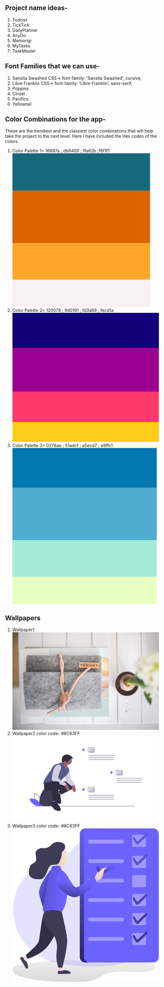## Project name ideas- 
1. Todoist
1. TickTick
1. DailyPlanner
1. AnyDo
1. Memorigi
1. MyTasks
1. TaskMaster

## Font Families that we can use-
1. Sansita Swashed
CSS-> font-family: 'Sansita Swashed', cursive;
1. Libre Franklin
CSS-> font-family: 'Libre Franklin', sans-serif;
1. Poppins
1. Cinzel
1. Pacifico
1. Yellowtail

## Color Combinations for the app-
These are the trendiest and the classiest color combinations that will help take the project to the next level. Here I have included the Hex codes of the colors.
1. Color Palette 1= 16697a ; db6400 ; ffa62b ;f8f1f1
![ColorPalette](ColorPalettes/ColorPalette1.png)
1. Color Palette 2= 120078 ; 9d0191 ; fd3a69 ; fecd1a
![ColorPalette](ColorPalettes/ColorPalette2.png)
1. Color Palette 3= 0278ae ; 51adcf ; a5ecd7 ; e8ffc1
![ColorPalette](ColorPalettes/ColorPalette3.png)

## Wallpapers
1. Wallpaper1
![Wallpaper](Wallpapers/wallpaper1.jpg)
1. Wallpaper2 color code- #6C63FF
![Wallpaper](Wallpapers/wallpaper2.png)
1. Wallpaper3 color code- #6C63FF
![Wallpaper](Wallpapers/wallpaper3.svg)
